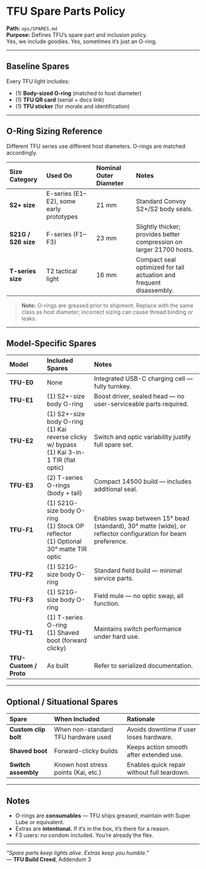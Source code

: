 # TFU Spare Parts Policy  
**Path:** `ops/SPARES.md`  
**Purpose:** Defines TFU’s spare part and inclusion policy.  
Yes, we include goodies. Yes, sometimes it’s just an O-ring.

---

## Baseline Spares

Every TFU light includes:
- (1) **Body-sized O-ring** (matched to host diameter)  
- (1) **TFU QR card** (serial + docs link)  
- (1) **TFU sticker** (for morale and identification)

---

## O-Ring Sizing Reference

Different TFU series use different host diameters. O-rings are matched accordingly.

| Size Category | Used On | Nominal Outer Diameter | Notes |
|:---------------|:--------|:------------------------|:------|
| **S2+ size** | E-series (E1–E2), some early prototypes | 21 mm | Standard Convoy S2+/S2 body seals. |
| **S21G / S26 size** | F-series (F1–F3) | 23 mm | Slightly thicker; provides better compression on larger 21700 hosts. |
| **T-series size** | T2 tactical light | 16 mm | Compact seal optimized for tail actuation and frequent disassembly. |

> **Note:** O-rings are greased prior to shipment. Replace with the same class as host diameter; incorrect sizing can cause thread binding or leaks.

---

## Model-Specific Spares

| Model | Included Spares | Notes |
|:------|:----------------|:------|
| **TFU-E0** | None | Integrated USB-C charging cell — fully turnkey. |
| **TFU-E1** | (1) S2+-size body O-ring | Boost driver, sealed head — no user-serviceable parts required. |
| **TFU-E2** | (1) S2+-size body O-ring<br>(1) Kai reverse clicky w/ bypass<br>(1) Kai 3-in-1 TIR (flat optic) | Switch and optic variability justify full spare set. |
| **TFU-E3** | (2) T-series O-rings (body + tail) | Compact 14500 build — includes additional seal. |
| **TFU-F1** | (1) S21G-size body O-ring<br>(1) Stock OP reflector<br>(1) Optional 30° matte TIR optic | Enables swap between 15° bead (standard), 30° matte (wide), or reflector configuration for beam preference. |
| **TFU-F2** | (1) S21G-size body O-ring | Standard field build — minimal service parts. |
| **TFU-F3** | (1) S21G-size body O-ring | Field mule — no optic swap, all function. |
| **TFU-T1** | (1) T-series O-ring<br>(1) Shaved boot (forward clicky) | Maintains switch performance under hard use. |
| **TFU-Custom / Proto** | As built | Refer to serialized documentation. |

---

## Optional / Situational Spares

| Spare | When Included | Rationale |
|:------|:---------------|:-----------|
| **Custom clip bolt** | When non-standard TFU hardware used | Avoids downtime if user loses hardware. |
| **Shaved boot** | Forward-clicky builds | Keeps action smooth after extended use. |
| **Switch assembly** | Known host stress points (Kai, etc.) | Enables quick repair without full teardown. |

---

## Notes  

- O-rings are **consumables** — TFU ships greased; maintain with Super Lube or equivalent.  
- Extras are **intentional.** If it’s in the box, it’s there for a reason.  
- F3 users: no condom included. You’re already the flex.  

---

*“Spare parts keep lights alive. Extras keep you humble.”*  
— **TFU Build Creed**, Addendum 3
